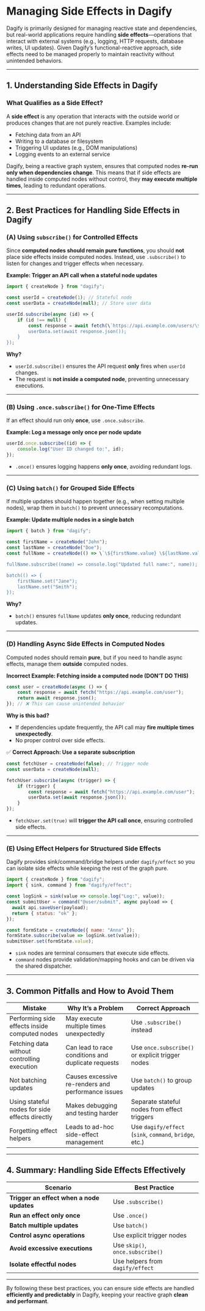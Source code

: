 # **Managing Side Effects in Dagify**

Dagify is primarily designed for managing reactive state and dependencies, but real-world applications require handling **side effects**—operations that interact with external systems (e.g., logging, HTTP requests, database writes, UI updates). Given Dagify’s functional-reactive approach, side effects need to be managed properly to maintain reactivity without unintended behaviors.

---

## **1. Understanding Side Effects in Dagify**
### **What Qualifies as a Side Effect?**
A **side effect** is any operation that interacts with the outside world or produces changes that are not purely reactive. Examples include:
- Fetching data from an API
- Writing to a database or filesystem
- Triggering UI updates (e.g., DOM manipulations)
- Logging events to an external service

Dagify, being a reactive graph system, ensures that computed nodes **re-run only when dependencies change**. This means that if side effects are handled inside computed nodes without control, they **may execute multiple times**, leading to redundant operations.

---

## **2. Best Practices for Handling Side Effects in Dagify**
### **(A) Using `subscribe()` for Controlled Effects**
Since **computed nodes should remain pure functions**, you should **not** place side effects inside computed nodes. Instead, use `.subscribe()` to listen for changes and trigger effects when necessary.

**Example: Trigger an API call when a stateful node updates**
```javascript
import { createNode } from "dagify";

const userId = createNode(1); // Stateful node
const userData = createNode(null); // Store user data

userId.subscribe(async (id) => {
    if (id !== null) {
        const response = await fetch(\`https://api.example.com/users/\${id}\`);
        userData.set(await response.json());
    }
});
```
**Why?**
- `userId.subscribe()` ensures the API request **only** fires when `userId` changes.
- The request is **not inside a computed node**, preventing unnecessary executions.

---

### **(B) Using `.once.subscribe()` for One-Time Effects**
If an effect should run only **once**, use `.once.subscribe`. 

**Example: Log a message only once per node update**
```javascript
userId.once.subscribe((id) => {
    console.log("User ID changed to:", id);
});
```
- `.once()` ensures logging happens **only once**, avoiding redundant logs.

---

### **(C) Using `batch()` for Grouped Side Effects**
If multiple updates should happen together (e.g., when setting multiple nodes), wrap them in `batch()` to prevent unnecessary recomputations.

**Example: Update multiple nodes in a single batch**
```javascript
import { batch } from "dagify";

const firstName = createNode("John");
const lastName = createNode("Doe");
const fullName = createNode(() => \`\${firstName.value} \${lastName.value}\`, [firstName, lastName]);

fullName.subscribe((name) => console.log("Updated full name:", name));

batch(() => {
    firstName.set("Jane");
    lastName.set("Smith");
});
```
**Why?**
- `batch()` ensures `fullName` updates **only once**, reducing redundant updates.

---

### **(D) Handling Async Side Effects in Computed Nodes**
Computed nodes should remain **pure**, but if you need to handle async effects, manage them **outside** computed nodes.

**Incorrect Example: Fetching inside a computed node (DON’T DO THIS)**
```javascript
const user = createNode(async () => {
    const response = await fetch("https://api.example.com/user");
    return await response.json();
}); // ❌ This can cause unintended behavior
```
**Why is this bad?**
- If dependencies update frequently, the API call may **fire multiple times unexpectedly**.
- No proper control over side effects.

✅ **Correct Approach: Use a separate subscription**
```javascript
const fetchUser = createNode(false); // Trigger node
const userData = createNode(null);

fetchUser.subscribe(async (trigger) => {
    if (trigger) {
        const response = await fetch("https://api.example.com/user");
        userData.set(await response.json());
    }
});
```
- `fetchUser.set(true)` will **trigger the API call once**, ensuring controlled side effects.

---

### **(E) Using Effect Helpers for Structured Side Effects**
Dagify provides sink/command/bridge helpers under `dagify/effect` so you can isolate side effects while keeping the rest of the graph pure.

```javascript
import { createNode } from "dagify";
import { sink, command } from "dagify/effect";

const logSink = sink(value => console.log("Log:", value));
const submitUser = command("@user/submit", async payload => {
  await api.saveUser(payload);
  return { status: "ok" };
});

const formState = createNode({ name: "Anna" });
formState.subscribe(value => logSink.set(value));
submitUser.set(formState.value);
```

- `sink` nodes are terminal consumers that execute side effects.
- `command` nodes provide validation/mapping hooks and can be driven via the shared dispatcher.

---

## **3. Common Pitfalls and How to Avoid Them**
| Mistake | Why It’s a Problem | Correct Approach |
|---------|-------------------|-----------------|
| Performing side effects inside computed nodes | May execute multiple times unexpectedly | Use `.subscribe()` instead |
| Fetching data without controlling execution | Can lead to race conditions and duplicate requests | Use `once.subscribe()` or explicit trigger nodes |
| Not batching updates | Causes excessive re-renders and performance issues | Use `batch()` to group updates |
| Using stateful nodes for side effects directly | Makes debugging and testing harder | Separate stateful nodes from effect triggers |
| Forgetting effect helpers | Leads to ad-hoc side-effect management | Use `dagify/effect` (`sink`, `command`, `bridge`, etc.) |

---

## **4. Summary: Handling Side Effects Effectively**
| Scenario | Best Practice |
|----------|--------------|
| **Trigger an effect when a node updates** | Use `.subscribe()` |
| **Run an effect only once** | Use `.once()` |
| **Batch multiple updates** | Use `batch()` |
| **Control async operations** | Use explicit trigger nodes |
| **Avoid excessive executions** | Use `skip()`, `once.subscribe()` |
| **Isolate effectful nodes** | Use helpers from `dagify/effect` |

---

By following these best practices, you can ensure side effects are handled **efficiently and predictably** in Dagify, keeping your reactive graph **clean and performant**.
